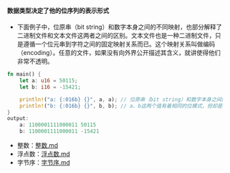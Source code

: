 #### 数据类型决定了他的位序列的表示形式

- 下面例子中，位原串（bit
  string）和数字本身之间的不同映射，也部分解释了二进制文件和文本文件这两者之间的区别。文本文件也是一种二进制文件，只是遵循一个位元串到字符之间的固定映射关系而已。这个映射关系叫做编码（encoding）。任意的文件，如果没有向外界公开描述其含义，就讲使得他们非常不透明。

``` rust
fn main() {
    let a: u16 = 50115;
    let b: i16 = -15421;

    println!("a: {:016b} {}", a, a); // 位原串（bit string）和数字本身之间的不同映射
    println!("b: {:016b} {}", b, b); // a、b这两个值有着相同的位模式，但却是不同的类型
}
output:
    a: 1100001111000011 50115
    b: 1100001111000011 -15421
```

- 整数：[整数.md](%E6%95%B4%E6%95%B0.md)
- 浮点数：[浮点数.md](%E6%B5%AE%E7%82%B9%E6%95%B0.md)
- 字节序：[字节序.md](%E5%AD%97%E8%8A%82%E5%BA%8F.md)